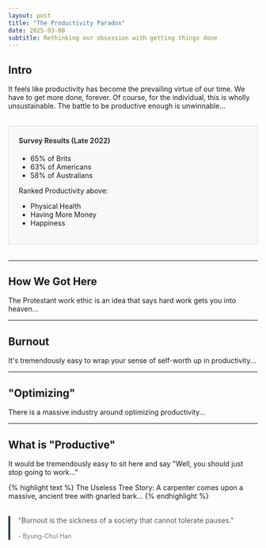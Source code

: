 ```yaml
---
layout: post
title: "The Productivity Paradox"
date: 2025-03-08
subtitle: Rethinking our obsession with getting things done
---
```


## Intro

It feels like productivity has become the prevailing virtue of our time. We have to get more done, forever. Of course, for the individual, this is wholly unsustainable. The battle to be productive enough is unwinnable...

<div class="chart">
    <h4>Survey Results (Late 2022)</h4>
    <ul>
        <li>65% of Brits</li>
        <li>63% of Americans</li>
        <li>58% of Australians</li>
    </ul>
    <p>Ranked Productivity above:</p>
    <ul>
        <li>Physical Health</li>
        <li>Having More Money</li>
        <li>Happiness</li>
    </ul>
</div>

<style>
.chart {
    border: 1px solid #ddd;
    padding: 20px;
    margin: 2rem 0;
    background: #f9f9f9;
}
.chart h4 {
    margin-top: 0;
    color: #333;
}
</style>

---

## How We Got Here

The Protestant work ethic is an idea that says hard work gets you into heaven...

---

## Burnout

It's tremendously easy to wrap your sense of self-worth up in productivity...

---

## "Optimizing"

There is a massive industry around optimizing productivity...

---

## What is "Productive"

It would be tremendously easy to sit here and say "Well, you should just stop going to work..." 

{% highlight text %}
The Useless Tree Story:
A carpenter comes upon a massive, ancient tree with gnarled bark...
{% endhighlight %}

<div class="philosophy">
    <blockquote>
        "Burnout is the sickness of a society that cannot tolerate pauses." 
        <footer>- Byung-Chul Han</footer>
    </blockquote>
</div>

<style>
.philosophy blockquote {
    border-left: 4px solid #2c3e50;
    padding-left: 1rem;
    margin: 2rem 0;
    color: #555;
}
.philosophy footer {
    margin-top: 1rem;
    font-size: 0.9em;
    color: #777;
}
</style>
